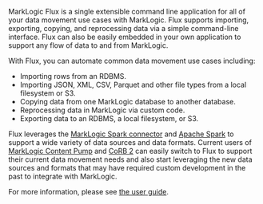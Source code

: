 MarkLogic Flux is a single extensible command line application for all of your data movement use cases with MarkLogic.
Flux supports importing, exporting, copying, and reprocessing data via a simple command-line interface.
Flux can also be easily embedded in your own application to support any flow of data to and from MarkLogic.

With Flux, you can automate common data movement use cases including:

- Importing rows from an RDBMS.
- Importing JSON, XML, CSV, Parquet and other file types from a local filesystem or S3.
- Copying data from one MarkLogic database to another database.
- Reprocessing data in MarkLogic via custom code.
- Exporting data to an RDBMS, a local filesystem, or S3.

Flux leverages the [MarkLogic Spark connector](https://github.com/marklogic/marklogic-spark-connector) and
[Apache Spark](https://spark.apache.org/) to support a wide variety of data sources and data formats. Current users of 
[MarkLogic Content Pump](https://developer.marklogic.com/products/mlcp/) and
[CoRB 2](https://developer.marklogic.com/code/corb/) can easily switch to Flux to support their current data movement needs and also start leveraging
the new data sources and formats that may have required custom development in the past to integrate with 
MarkLogic.

For more information, please see [the user guide](https://special-adventure-5m8egoy.pages.github.io/).
